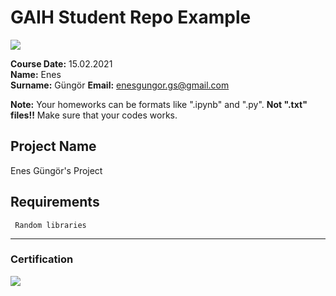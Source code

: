 # GAIH Student Repo Example
![](img/logo.png)

**Course Date:** 15.02.2021  
**Name:** Enes  
**Surname:** Güngör 
**Email:** enesgungor.gs@gmail.com  

**Note:** Your homeworks can be formats like ".ipynb" and ".py". **Not ".txt" files!!** Make sure that your codes works.  

## Project Name
Enes Güngör's Project

## Requirements
```
 Random libraries

```
---

### Certification
![](img/certificate_ex.png)

